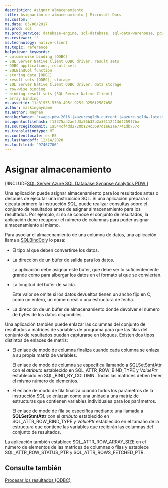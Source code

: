 ```yaml
---
description: Asignar almacenamiento
title: Asignación de almacenamiento | Microsoft Docs
ms.custom: ''
ms.date: 03/06/2017
ms.prod: sql
ms.prod_service: database-engine, sql-database, sql-data-warehouse, pdw
ms.reviewer: ''
ms.technology: native-client
ms.topic: reference
helpviewer_keywords:
- column-wise binding [ODBC]
- SQL Server Native Client ODBC driver, result sets
- ODBC applications, result sets
- SQLBindCol function
- storing data [ODBC]
- result sets [ODBC], storage
- SQL Server Native Client ODBC driver, data storage
- row-wise binding
- binding result sets [SQL Server Native Client]
- array binding
ms.assetid: 11c81955-5300-495f-925f-9256f2587b58
author: markingmyname
ms.author: maghan
monikerRange: '>=aps-pdw-2016||=azuresqldb-current||=azure-sqldw-latest||>=sql-server-2016||>=sql-server-linux-2017||=azuresqldb-mi-current'
ms.openlocfilehash: f13375aa2ae2d3a56b32b2a36112413d4259f7ba
ms.sourcegitcommit: 1a544cf4dd2720b124c3697d1e62ae7741db757c
ms.translationtype: MT
ms.contentlocale: es-ES
ms.lasthandoff: 12/14/2020
ms.locfileid: "97467706"
---
```

# <a name="assigning-storage"></a>Asignar almacenamiento
[!INCLUDE[SQL Server Azure SQL Database Synapse Analytics PDW ](../../includes/applies-to-version/sql-asdb-asdbmi-asa-pdw.md)]

  Una aplicación puede asignar almacenamiento para los resultados antes o después de ejecutar una instrucción SQL. Si una aplicación prepara o ejecuta primero la instrucción SQL, puede realizar consultas sobre el conjunto de resultados antes de asignar almacenamiento para los resultados. Por ejemplo, si no se conoce el conjunto de resultados, la aplicación debe recuperar el número de columnas para poder asignar almacenamiento al mismo.  
  
 Para asociar el almacenamiento de una columna de datos, una aplicación llama a [SQLBindCol](../../relational-databases/native-client-odbc-api/sqlbindcol.md)y lo pasa:  
  
-   El tipo al que deben convertirse los datos.  
  
-   La dirección de un búfer de salida para los datos.  
  
     La aplicación debe asignar este búfer, que debe ser lo suficientemente grande como para albergar los datos en el formato al que se conviertan.  
  
-   La longitud del búfer de salida.  
  
     Este valor se omite si los datos devueltos tienen un ancho fijo en C, como un entero, un número real o una estructura de fecha.  
  
-   La dirección de un búfer de almacenamiento donde devolver el número de bytes de los datos disponibles.  
  
 Una aplicación también puede enlazar las columnas del conjunto de resultados a matrices de variables de programa para que las filas del conjunto de resultados puedan capturarse en bloques. Existen dos tipos distintos de enlaces de matriz:  
  
-   El enlace de modo de columna finaliza cuando cada columna se enlaza a su propia matriz de variables.  
  
     El enlace de modo de columna se especifica llamando a [SQLSetStmtAttr](../../relational-databases/native-client-odbc-api/sqlsetstmtattr.md) con el *atributo* establecido en SQL_ATTR_ROW_BIND_TYPE y *ValuePtr* establecido en SQL_BIND_BY_COLUMN. Todas las matrices deben tener el mismo número de elementos.  
  
-   El enlace de modo de fila finaliza cuando todos los parámetros de la instrucción SQL se enlazan como una unidad a una matriz de estructuras que contienen variables individuales para los parámetros.  
  
     El enlace de modo de fila se especifica mediante una llamada a **SQLSetStmtAttr** con el *atributo* establecido en SQL_ATTR_ROW_BIND_TYPE y *ValuePtr* establecido en el tamaño de la estructura que contiene las variables que recibirán las columnas del conjunto de resultados.  
  
 La aplicación también establece SQL_ATTR_ROW_ARRAY_SIZE en el número de elementos de las matrices de columnas o filas y establece SQL_ATTR_ROW_STATUS_PTR y SQL_ATTR_ROWS_FETCHED_PTR.  
  
## <a name="see-also"></a>Consulte también  
 [Procesar los resultados &#40;ODBC&#41;](../../relational-databases/native-client-odbc-results/processing-results-odbc.md)  
  
  
